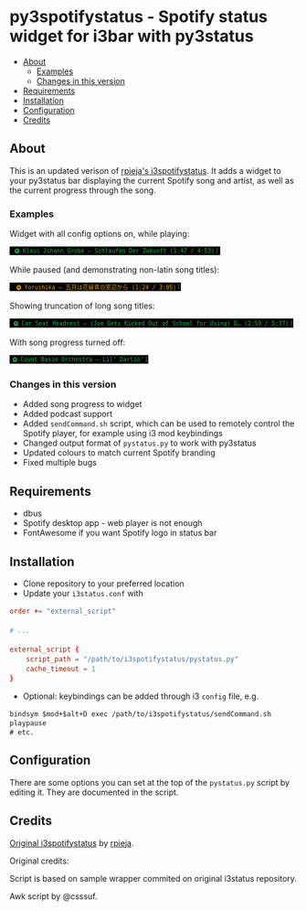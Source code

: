 # py3spotifystatus - Spotify status widget for i3bar with py3status

- [About](#about)
  - [Examples](#examples)
  - [Changes in this version](#changes-in-this-version)
- [Requirements](#requirements)
- [Installation](#installation)
- [Configuration](#configuration)
- [Credits](#credits)


## About

This is an updated verison of [rpieja's i3spotifystatus](https://github.com/rpieja/i3spotifystatus). It adds a widget to your py3status bar displaying the current Spotify song and artist, as well as the current progress through the song.

### Examples

Widget with all config options on, while playing:

![Widget with all config options on, while playing](./res/1.png)

While paused (and demonstrating non-latin song titles):

![While paused](./res/2.png)

Showing truncation of long song titles:

![Showing truncation of long song titles](./res/3.png)

With song progress turned off:

![With song progress turned off](./res/4.png)

### Changes in this version

* Added song progress to widget
* Added podcast support
* Added `sendCommand.sh` script, which can be used to remotely control the Spotify player, for example using i3 mod keybindings
* Changed output format of `pystatus.py` to work with py3status
* Updated colours to match current Spotify branding
* Fixed multiple bugs

## Requirements

* dbus
* Spotify desktop app - web player is not enough
* FontAwesome if you want Spotify logo in status bar

## Installation

* Clone repository to your preferred location
* Update your `i3status.conf` with
```conf
order += "external_script"

# ...

external_script {
    script_path = "/path/to/i3spotifystatus/pystatus.py"
    cache_timeout = 1
}
```
* Optional: keybindings can be added through i3 `config` file, e.g.
```
bindsym $mod+$alt+D exec /path/to/i3spotifystatus/sendCommand.sh playpause
# etc.
```

## Configuration

There are some options you can set at the top of the `pystatus.py` script by editing it. They are documented in the script.

## Credits

[Original i3spotifystatus](https://github.com/rpieja/i3spotifystatus) by [rpieja](https://github.com/rpieja).

Original credits:

Script is based on sample wrapper commited on original i3status repository.

Awk script by @csssuf.
